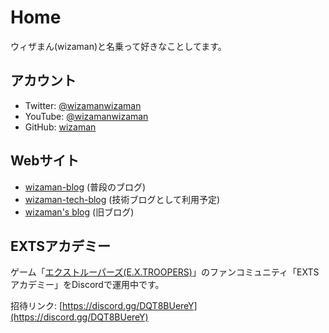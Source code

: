 # Home

ウィザまん(wizaman)と名乗って好きなことしてます。

## アカウント

- Twitter: [@wizamanwizaman](https://twitter.com/wizamanwizaman)
- YouTube: [@wizamanwizaman](https://www.youtube.com/@wizamanwizaman)
- GitHub: [wizaman](https://github.com/wizaman)

## Webサイト

- [wizaman-blog](https://wizaman.hatenablog.com/) (普段のブログ)
- [wizaman-tech-blog](https://wizaman-tech.hatenablog.com/) (技術ブログとして利用予定)
- [wizaman's blog](https://blog.wizaman.net/) (旧ブログ)

## EXTSアカデミー

ゲーム「[エクストルーパーズ(E.X.TROOPERS)](https://www.capcom-games.com/product/ja-jp/extroopers/)」のファンコミュニティ「EXTSアカデミー」をDiscordで運用中です。

招待リンク: [https://discord.gg/DQT8BUereY](https://discord.gg/DQT8BUereY)

